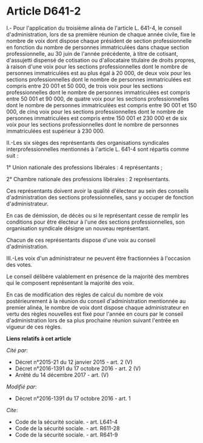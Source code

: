 # Article D641-2

I.- Pour l'application du troisième alinéa de l'article L. 641-4, le conseil d'administration, lors de sa première réunion de
chaque année civile, fixe le nombre de voix dont dispose chaque président de section professionnelle en fonction du nombre de
personnes immatriculées dans chaque section professionnelle, au 30 juin de l'année précédente, à titre de cotisant,
d'assujetti dispensé de cotisation ou d'allocataire titulaire de droits propres, à raison d'une voix pour les sections
professionnelles dont le nombre de personnes immatriculées est au plus égal à 20 000, de deux voix pour les sections
professionnelles dont le nombre de personnes immatriculées est compris entre 20 001 et 50 000, de trois voix pour les
sections professionnelles dont le nombre de personnes immatriculées est compris entre 50 001 et 90 000, de quatre voix pour
les sections professionnelles dont le nombre de personnes immatriculées est compris entre 90 001 et 150 000, de cinq voix
pour les sections professionnelles dont le nombre de personnes immatriculées est compris entre 150 001 et 230 000 et de six
voix pour les sections professionnelles dont le nombre de personnes immatriculées est supérieur à 230 000.

II.-Les six sièges des représentants des organisations syndicales interprofessionnelles mentionnés à l'article L. 641-4 sont
répartis comme suit : 

1° Union nationale des professions libérales : 4 représentants ; 

2° Chambre nationale des professions libérales : 2 représentants. 

Ces représentants doivent avoir la qualité d'électeur au sein des conseils d'administration des sections professionnelles,
sans y occuper de fonction d'administrateur. 

En cas de démission, de décès ou si le représentant cesse de remplir les conditions pour être électeur à l'une des sections
professionnelles, son organisation syndicale désigne un nouveau représentant. 

Chacun de ces représentants dispose d'une voix au conseil d'administration. 

III.-Les voix d'un administrateur ne peuvent être fractionnées à l'occasion des votes. 

Le conseil délibère valablement en présence de la majorité des membres qui le composent représentant la majorité des voix. 

En cas de modification des règles de calcul du nombre de voix postérieurement à la réunion du conseil d'administration
mentionnée au premier alinéa, le nombre de voix dont dispose chaque administrateur en vertu des règles nouvelles est fixé
pour l'année en cours par le conseil d'administration lors de sa plus prochaine réunion suivant l'entrée en vigueur de ces
règles.

**Liens relatifs à cet article**

_Cité par_:

  - Décret n°2015-21 du 12 janvier 2015 - art. 2 (V)
  - Décret n°2016-1391 du 17 octobre 2016 - art. 2 (V)
  - Arrêté du 14 décembre 2017 - art. (V)

_Modifié par_:

  - Décret n°2016-1391 du 17 octobre 2016 - art. 1

_Cite_:

  - Code de la sécurité sociale. - art. L641-4
  - Code de la sécurité sociale. - art. R611-28
  - Code de la sécurité sociale. - art. R641-9
